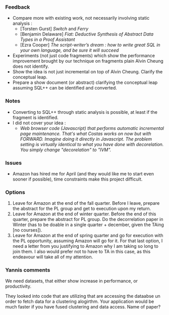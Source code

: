 ### Feedback

- Compare more with existing work, not necessarily involving static analysis :
  - [Torsten Gurst] *Switch* and *Ferry*
  - [Benjamin Delaware] *Fiat: Deductive Synthesis of Abstract
Data Types in a Proof Assistant*
  - [Ezra Cooper] *The script-writer’s dream : how to write great SQL in your own language, and be sure it will succeed*
- Experiments (not just code fragments) which show the performance improvement brought by our technique on fragments plain Alvin Cheung does not identify.
- Show the idea is not just incremental on top of Alvin Cheung. Clarify the conceptual leap.
- Prepare a show document (or abstract) clarifying the conceptual leap assuming SQL++ can be identified and converted.


### Notes

- Converting to SQL++ through static analysis is possible, at least if the fragment is identified.
- I did not cover your idea :
  - *Web browser code (Javascript) that performs automatic incremental page maintenance. That's what Costas works on now but with FORWARD. Imagine doing it directly in Javascript. The problem setting is virtually identical to what you have done with decorelation. You simply change "decorelation" to "IVM".*

### Issues

 - Amazon has hired me for April (and they would like me to start even sooner if possible), time constraints make this project difficult.

### Options

 1. Leave for Amazon at the end of the fall quarter. Before I leave, prepare the abstract for the PL group and get to execution upon my return. 
 2. Leave for Amazon at the end of winter quarter. Before the end of this quarter, prepare the abstract for PL group. Do the decorrelation paper in Winter (has to be doable in a single quarter + december, given the TAing [no courses]).
 3. Leave for Amazon at the end of spring quarter and go for execution with the PL opportunity, assuming Amazon will go for it. For that last option, I need a letter from you justifying to Amazon why I am taking so long to join them. I also would prefer not to have to TA in this case, as this endeavour will take all of my attention.


### Yannis comments

We need datasets, that either show increase in performance, or productivity. 

They looked into code that are utilizing that are accessing the dataabse un order to fetch data for a clustering alogirthm. Your application would be much faster if you have fused clustering and data access. Name of paper?
